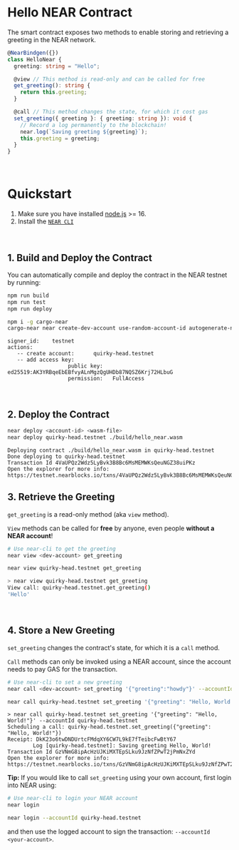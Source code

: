 # Hello NEAR Contract

The smart contract exposes two methods to enable storing and retrieving a greeting in the NEAR network.

```ts
@NearBindgen({})
class HelloNear {
  greeting: string = "Hello";

  @view // This method is read-only and can be called for free
  get_greeting(): string {
    return this.greeting;
  }

  @call // This method changes the state, for which it cost gas
  set_greeting({ greeting }: { greeting: string }): void {
    // Record a log permanently to the blockchain!
    near.log(`Saving greeting ${greeting}`);
    this.greeting = greeting;
  }
}
```

<br />

# Quickstart

1. Make sure you have installed [node.js](https://nodejs.org/en/download/package-manager/) >= 16.
2. Install the [`NEAR CLI`](https://github.com/near/near-cli#setup)

<br />

## 1. Build and Deploy the Contract
You can automatically compile and deploy the contract in the NEAR testnet by running:

```bash
npm run build
npm run test 
npm run deploy
```


```bash
npm i -g cargo-near
cargo-near near create-dev-account use-random-account-id autogenerate-new-keypair save-to-legacy-keychain network-config testnet create
```

```
signer_id:    testnet
actions:
   -- create account:      quirky-head.testnet
   -- add access key:     
                   public key:   ed25519:AK3YRBqeEbEBfvyALnMgzQgUHDb87NQSZ6Krj72HLbuG
                   permission:   FullAccess
```

<br />

## 2. Deploy the Contract
```bash
near deploy <account-id> <wasm-file>
near deploy quirky-head.testnet ./build/hello_near.wasm
```

```
Deploying contract ./build/hello_near.wasm in quirky-head.testnet
Done deploying to quirky-head.testnet
Transaction Id 4VaUPQz2Wdz5LyBvk3B8Bc6MsMEMWKsQeuNGZ38uiPKz
Open the explorer for more info: https://testnet.nearblocks.io/txns/4VaUPQz2Wdz5LyBvk3B8Bc6MsMEMWKsQeuNGZ38uiPKz
```

## 3. Retrieve the Greeting

`get_greeting` is a read-only method (aka `view` method).

`View` methods can be called for **free** by anyone, even people **without a NEAR account**!

```bash
# Use near-cli to get the greeting
near view <dev-account> get_greeting

near view quirky-head.testnet get_greeting
```

```bash
> near view quirky-head.testnet get_greeting
View call: quirky-head.testnet.get_greeting()
'Hello'
```

<br />

## 4. Store a New Greeting
`set_greeting` changes the contract's state, for which it is a `call` method.

`Call` methods can only be invoked using a NEAR account, since the account needs to pay GAS for the transaction.

```bash
# Use near-cli to set a new greeting
near call <dev-account> set_greeting '{"greeting":"howdy"}' --accountId <dev-account>

near call quirky-head.testnet set_greeting '{"greeting": "Hello, World!"}' --accountId quirky-head.testnet
```

```
> near call quirky-head.testnet set_greeting '{"greeting": "Hello, World!"}' --accountId quirky-head.testnet
Scheduling a call: quirky-head.testnet.set_greeting({"greeting": "Hello, World!"})
Receipt: DkK23o6twDNDUrtcFMdqXY6CW7L9kE7fTeibcFwBtY67
        Log [quirky-head.testnet]: Saving greeting Hello, World!
Transaction Id GzVNmG8ipAcHzUJKiMXTEpSLku9JzNfZPwT2jPmNxZYd
Open the explorer for more info: https://testnet.nearblocks.io/txns/GzVNmG8ipAcHzUJKiMXTEpSLku9JzNfZPwT2jPmNxZYd
```

**Tip:** If you would like to call `set_greeting` using your own account, first login into NEAR using:

```bash
# Use near-cli to login your NEAR account
near login

near login --accountId quirky-head.testnet
```

and then use the logged account to sign the transaction: `--accountId <your-account>`.